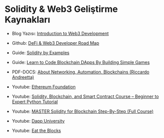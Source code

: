 # Solidity & Web3 Geliştirme Kaynakları

- Blog Yazısı: [Introduction to Web3 Development](https://blog.ibby.dev/introduction-to-web3-development)

- Github: [DeFi & Web3 Developer Road Map](https://github.com/OffcierCia/DeFi-Developer-Road-Map)

- Guide: [Solidity by Examples](https://solidity-by-example.org/)

- Guide: [Learn to Code Blockchain DApps By Building Simple Games](https://cryptozombies.io/)

- PDF-DOCS: [About Networking, Automation, Blockchains (Riccardo Andreetta)](https://github.com/ricky-andre/PDF_Docs_Miscellanea)

- Youtube: [ Ethereum Foundation](https://www.youtube.com/channel/UCNOfzGXD_C9YMYmnefmPH0g)

- Youtube: [Solidity, Blockchain, and Smart Contract Course – Beginner to Expert Python Tutorial](https://www.youtube.com/watch?v=M576WGiDBdQ)

- Youtube: [MASTER Solidity for Blockchain Step-By-Step (Full Course)](https://www.youtube.com/watch?v=YJ-D1RMI0T0)

- Youtube: [Dapp University](https://www.youtube.com/c/DappUniversity)

- Youtube: [Eat the Blocks](https://www.youtube.com/channel/UCZM8XQjNOyG2ElPpEUtNasA)
